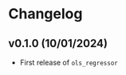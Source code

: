 # Changelog

<!--next-version-placeholder-->

## v0.1.0 (10/01/2024)

- First release of `ols_regressor`
